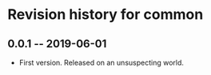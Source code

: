 # Revision history for common

## 0.0.1 -- 2019-06-01

* First version. Released on an unsuspecting world.
